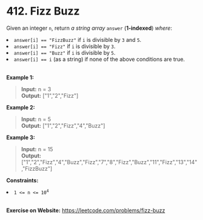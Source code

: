 # 412. Fizz Buzz

Given an integer `n`, return *a string array* `answer` (**1-indexed**) *where*: 

<li><code>answer[i] == "FizzBuzz"</code> if <code>i</code> is divisible by <code>3</code> and <code>5</code>.</li>
<li><code>answer[i] == "Fizz"</code> if <code>i</code> is divisible by <code>3</code>.</li>
<li><code>answer[i] == "Buzz"</code> if <code>i</code> is divisible by <code>5</code>.</li>
<li><code>answer[i] == i</code> (as a string) if none of the above conditions are true.</li>
 
<br/>

**Example 1:**

>**Input:** n = 3  
**Output:** ["1","2","Fizz"]

**Example 2:**

>**Input:** n = 5  
**Output:** ["1","2","Fizz","4","Buzz"]

**Example 3:**

>**Input:** n = 15  
**Output:** ["1","2","Fizz","4","Buzz","Fizz","7","8","Fizz","Buzz","11","Fizz","13","14","FizzBuzz"]
 

**Constraints:**

<li><code>1 &lt;= n &lt;= 10<sup>4</sup></code></li>

<br/>

**Exercise on Website:** https://leetcode.com/problems/fizz-buzz